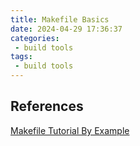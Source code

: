 ```yaml
---
title: Makefile Basics
date: 2024-04-29 17:36:37
categories:
 - build tools
tags:
 - build tools
---
```








## References

[Makefile Tutorial By Example](https://makefiletutorial.com/)